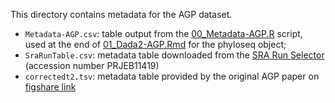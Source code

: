 This directory contains metadata for the AGP dataset.
- `Metadata-AGP.csv`: table output from the [00_Metadata-AGP.R](../00_Metadata-AGP.R) script, used at the end of [01_Dada2-AGP.Rmd](../01_Dada2-AGP.Rmd) for the phyloseq object;
- `SraRunTable.csv`: metadata table downloaded from the [SRA Run Selector](https://www.ncbi.nlm.nih.gov/Traces/study/?query_key=1&WebEnv=MCID_6399d2d4871eb27c830b9abe&o=acc_s%3Aa) (accession number PRJEB11419)
- `correctedt2.tsv`: metadata table provided by the original AGP paper on [figshare link](https://figshare.com/articles/dataset/Full_American_Gut_Project_mapping_file/6137315)